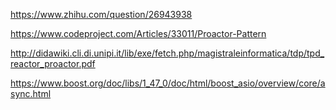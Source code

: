 https://www.zhihu.com/question/26943938

https://www.codeproject.com/Articles/33011/Proactor-Pattern

http://didawiki.cli.di.unipi.it/lib/exe/fetch.php/magistraleinformatica/tdp/tpd_reactor_proactor.pdf

https://www.boost.org/doc/libs/1_47_0/doc/html/boost_asio/overview/core/async.html